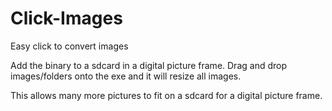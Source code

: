 # Click-Images
Easy click to convert images

Add the binary to a sdcard in a digital picture frame.
Drag and drop images/folders onto the exe and it will resize all images.

This allows many more pictures to fit on a sdcard for a digital picture frame.
